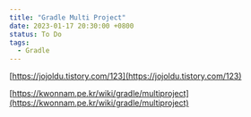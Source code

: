 ```yaml
---
title: "Gradle Multi Project"
date: 2023-01-17 20:30:00 +0800
status: To Do
tags:
  - Gradle
---
```


[https://jojoldu.tistory.com/123](https://jojoldu.tistory.com/123)

[https://kwonnam.pe.kr/wiki/gradle/multiproject](https://kwonnam.pe.kr/wiki/gradle/multiproject)